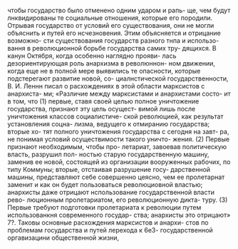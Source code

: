 чтобы государство было отменено одним ударом и рапь-
ще, чем будут лнквидированы те социальные отношения,
которые его породили. Отрывая государство от условий
его существования, они не могли объяснить и путей его
нсчезновения. Этим объясняется и отрицание возможно-
сти существования государств разного тнпа и использо-
вання в революционной борьбе государства самих тру-
дящихся.
В канун Октября, когда особенно наглядно прояви-
лась дезориентирующая роль анархизма в революннон-
ном движении, когда еще не в полной мере выявились те
опасности, которые подстерегают развитие новой, со-
циалнстической государственности, В. И. Леннн писал о
расхождениях в этой области марксистов с анархиста-
ми; «Различие между марксистами и анархистами состо-
ит в том, что (1) первые, ставя своей целью полное
уничтожение государства, признают эту цель осущест-
вимой лишь после уничтожения классов социалистиче-
ской революцией, как результат установления соцна-
лизма, ведущего к отмиранию государства; вторые хо-
тят полного уничтожения государства с сегодня на завт-
ра, не понимая условий осуществимости такого уничто-
жения. (2) Первые признают необходимым, чтобы про-
летариат, завоевав политическую власть, разрушил пол-
ностью старую государственную машину, заменив ее
новой, состоящей из организации вооруженных рабочих,
по типу Коммуны; вторые, отстаивая разрушение госу-
дарственной машины, представляют себе совершенно
цеясно, чем ее пролетарнат заменит и как он будет
пользоваться революциовной властью; анархисты даже
отрицают нспользование государственной власти рево-
люционным пролетариатом, его революционную дикта-
туру. (3) Первые требуют подготовки пролетариата к
революции путем использованкня современного государ-
ства; анархисты это отрицают» 7?.
Таковы основные расхождения марксистов и анархи-
стов по проблемам государства и путей лерехода к 6е3-
государственной оргавизацини общественной жизни,
